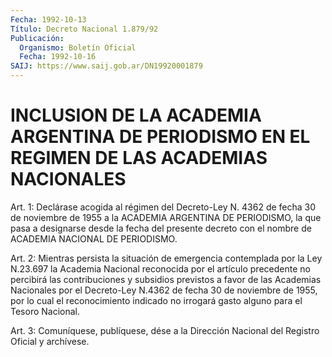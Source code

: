 ```yaml
---
Fecha: 1992-10-13
Título: Decreto Nacional 1.879/92
Publicación:
  Organismo: Boletín Oficial
  Fecha: 1992-10-16
SAIJ: https://www.saij.gob.ar/DN19920001879
---
```

# INCLUSION DE LA ACADEMIA ARGENTINA DE PERIODISMO EN EL REGIMEN DE LAS ACADEMIAS NACIONALES

<a id="1"></a>
Art. 1: Declárase acogida al régimen del Decreto-Ley N. 4362 de fecha   30  de  noviembre  de  1955  a  la  ACADEMIA  ARGENTINA  DE PERIODISMO,  la  que  pasa a designarse desde la fecha del presente decreto  con  el  nombre  de    ACADEMIA  NACIONAL  DE  PERIODISMO.

<a id="2"></a>
Art. 2: Mientras persista la situación de emergencia contemplada  por  la  Ley  N.23.697 la Academia Nacional reconocida por  el  artículo  precedente no  percibirá  las  contribuciones  y subsidios previstos  a  favor  de  las  Academias Nacionales por el Decreto-Ley N.4362 de fecha 30 de noviembre  de  1955,  por lo cual el reconocimiento indicado no irrogará gasto alguno para  el Tesoro Nacional.

<a id="3"></a>
Art.  3: Comuníquese, publíquese, dése a la Dirección Nacional del Registro Oficial y archívese.